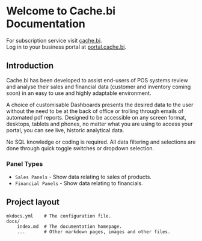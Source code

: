 # Welcome to Cache.bi Documentation

For subscription service visit [cache.bi](https://cache.bi).  
Log in to your business portal at [portal.cache.bi](https://portal.cache.bi).

## Introduction

Cache.bi has been developed to assist end-users of POS systems review and analyse their sales 
and financial data (customer and inventory coming soon) in an easy to use and highly adaptable environment.

A choice of customisable Dashboards presents the desired data to the user without the need to be at the back of
office or trolling through emails of automated pdf reports. Designed to be accessible on any screen format, 
desktops, tablets and phones, no matter what you are using to access your portal, you can see live, historic 
analytical data.

No SQL knowledge or coding is required. All data filtering and selections are done through quick toggle switches 
or dropdown selection.

### Panel Types

* `Sales Panels` - Show data relating to sales of products.
* `Financial Panels` - Show data relating to financials.

## Project layout

    mkdocs.yml    # The configuration file.
    docs/
        index.md  # The documentation homepage.
        ...       # Other markdown pages, images and other files.
